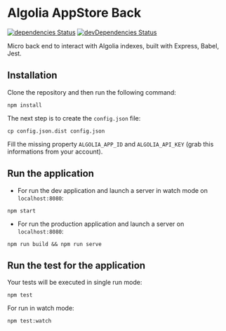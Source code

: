 
# Algolia AppStore Back

[![dependencies Status](https://david-dm.org/samouss/algolia-appstore-back/status.svg)](https://david-dm.org/samouss/algolia-appstore-back) [![devDependencies Status](https://david-dm.org/samouss/algolia-appstore-back/dev-status.svg)](https://david-dm.org/samouss/algolia-appstore-back?type=dev)

Micro back end to interact with Algolia indexes, built with Express, Babel, Jest.

## Installation

Clone the repository and then run the following command:

```
npm install
```

The next step is to create the `config.json` file:

```
cp config.json.dist config.json
```

Fill the missing property `ALGOLIA_APP_ID` and `ALGOLIA_API_KEY` (grab this informations from your account).

## Run the application

- For run the dev application and launch a server in watch mode on `localhost:8080`:

```
npm start
```

- For run the production application and launch a server on `localhost:8080`:

```
npm run build && npm run serve
```

## Run the test for the application

Your tests will be executed in single run mode:

```
npm test
```

For run in watch mode:

```
npm test:watch
```
